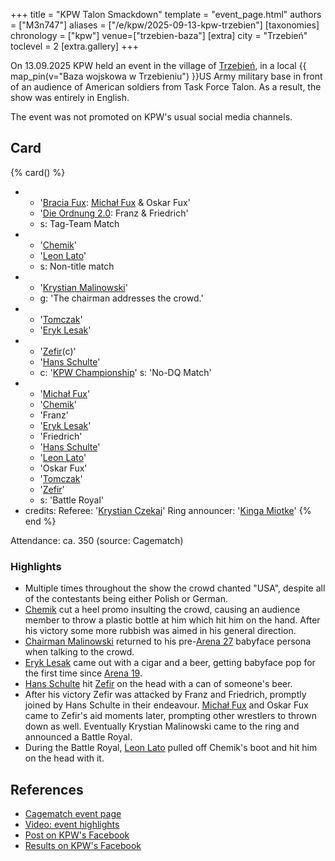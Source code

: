 +++
title = "KPW Talon Smackdown"
template = "event_page.html"
authors = ["M3n747"]
aliases = ["/e/kpw/2025-09-13-kpw-trzebien"]
[taxonomies]
chronology = ["kpw"]
venue=["trzebien-baza"]
[extra]
city = "Trzebień"
toclevel = 2
[extra.gallery]
+++

On 13.09.2025 KPW held an event in the village of [Trzebień][trzebien], in a local {{ map_pin(v="Baza wojskowa w Trzebieniu") }}US Army military base in front of an audience of American soldiers from Task Force Talon. As a result, the show was entirely in English.

The event was not promoted on KPW's usual social media channels.

## Card

{% card() %}
- - '[Bracia Fux](@/tt/bracia-fux.md): [Michał Fux](@/w/michal-fux.md) & Oskar Fux'
  - '[Die Ordnung 2.0](@/tt/die-ordnung.md): Franz & Friedrich'
  - s: Tag-Team Match
- - '[Chemik](@/w/chemik.md)'
  - '[Leon Lato](@/w/leon-lato.md)'
  - s: Non-title match
- - '[Krystian Malinowski](@/w/krystian-malinowski.md)'
  - g: 'The chairman addresses the crowd.'
- - '[Tomczak](@/w/tomczak.md)'
  - '[Eryk Lesak](@/w/eryk-lesak.md)'
- - '[Zefir](@/w/zefir.md)(c)'
  - '[Hans Schulte](@/w/hans-schulte.md)'
  - c: '[KPW Championship](@/c/kpw-championship.md)'
    s: 'No-DQ Match'
- - '[Michał Fux](@/w/michal-fux.md)'
  - '[Chemik](@/w/chemik.md)'
  - 'Franz'
  - '[Eryk Lesak](@/w/eryk-lesak.md)'
  - 'Friedrich'
  - '[Hans Schulte](@/w/hans-schulte.md)'
  - '[Leon Lato](@/w/leon-lato.md)'
  - 'Oskar Fux'
  - '[Tomczak](@/w/tomczak.md)'
  - '[Zefir](@/w/zefir.md)'
  - s: 'Battle Royal'
- credits:
    Referee: '[Krystian Czekaj](@/w/krystian-czekaj.md)'
    Ring announcer: '[Kinga Miotke](@/w/kinga-miotke.md)'
{% end %}

Attendance: ca. 350 (source: Cagematch)

### Highlights

* Multiple times throughout the show the crowd chanted "USA", despite all of the contestants being either Polish or German.
* [Chemik](@/w/chemik.md) cut a heel promo insulting the crowd, causing an audience member to throw a plastic bottle at him which hit him on the hand. After his victory some more rubbish was aimed in his general direction.
* [Chairman Malinowski](@/w/krystian-malinowski.md) returned to his pre-[Arena 27](@/e/kpw/2025-01-24-kpw-arena-27.md) babyface persona when talking to the crowd.
* [Eryk Lesak](@/w/eryk-lesak.md) came out with a cigar and a beer, getting babyface pop for the first time since [Arena 19](@/e/kpw/2022-06-10-kpw-arena-19.md).
* [Hans Schulte](@/w/hans-schulte.md) hit [Zefir](@/w/zefir.md) on the head with a can of someone's beer.
* After his victory Zefir was attacked by Franz and Friedrich, promptly joined by Hans Schulte in their endeavour. [Michał Fux](@/w/michal-fux.md) and Oskar Fux came to Zefir's aid moments later, prompting other wrestlers to thrown down as well. Eventually Krystian Malinowski came to the ring and announced a Battle Royal.
* During the Battle Royal, [Leon Lato](@/w/leon-lato.md) pulled off Chemik's boot and hit him on the head with it.

## References

* [Cagematch event page](https://www.cagematch.net/?id=1&nr=434839)
* [Video: event highlights](https://www.youtube.com/watch?v=uHPCL1g5nL0)
* [Post on KPW's Facebook](https://www.facebook.com/kpwrestling/videos/2546203972402910)
* [Results on KPW's Facebook](https://www.facebook.com/kpwrestling/posts/pfbid07wCQeqXmMLpXYmRBarHohJA9dKzLUcKpuGa6nHcGEUjdmZXRYU95yiTDcuiAdMn4l)

[trzebien]: https://en.wikipedia.org/wiki/Trzebie%C5%84,_Lower_Silesian_Voivodeship
